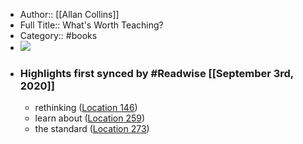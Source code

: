 - Author:: [[Allan Collins]]
- Full Title:: What&#39;s Worth Teaching?
- Category:: #books
- ![](https://images-na.ssl-images-amazon.com/images/I/51%2BvhGqfaBL._SL400_.jpg)
- ### Highlights first synced by #Readwise [[September 3rd, 2020]]
    - rethinking ([Location 146](https://readwise.io/to_kindle?action=open&asin=B0722KSRVF&location=146))
    - learn about ([Location 259](https://readwise.io/to_kindle?action=open&asin=B0722KSRVF&location=259))
    - the standard ([Location 273](https://readwise.io/to_kindle?action=open&asin=B0722KSRVF&location=273))
